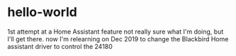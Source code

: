 # hello-world
1st attempt at a Home Assistant feature
not really sure what I'm doing, but I'll get there.
now I'm relearning on Dec 2019 to change the Blackbird Home assistant driver to control the 24180

